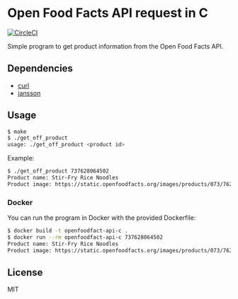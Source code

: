 # Open Food Facts API request in C

[![CircleCI](https://circleci.com/gh/angristan/openfoodfact-api-c.svg?style=svg)](https://circleci.com/gh/angristan/openfoodfact-api-c)


Simple program to get product information from the Open Food Facts API.

## Dependencies

- [curl](https://curl.haxx.se/libcurl/c/)
- [jansson](https://jansson.readthedocs.io/)

## Usage

```sh
$ make
$ ./get_off_product
usage: ./get_off_product <product id>
```

Example:

```sh
$ ./get_off_product 737628064502
Product name: Stir-Fry Rice Noodles
Product image: https://static.openfoodfacts.org/images/products/073/762/806/4502/front_en.6.400.jpg
```

### Docker

You can run the program in Docker with the provided Dockerfile:

```sh
$ docker build -t openfoodfact-api-c .
$ docker run --rm openfoodfact-api-c 737628064502
Product name: Stir-Fry Rice Noodles
Product image: https://static.openfoodfacts.org/images/products/073/762/806/4502/front_en.6.400.jpg
```

## License

MIT
